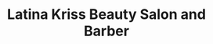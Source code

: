 ---
title: "Latina Kriss Beauty Salon and Barber"
url: /vancouver/latina-kriss-beauty-salon-and-barber/
shop: hairdresser
---